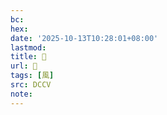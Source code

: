 ```yaml
---
bc:
hex:
date: '2025-10-13T10:28:01+08:00'
lastmod:
title: 􂖦
url: 􂖦
tags: [風]
src: DCCV
note:
---
```

